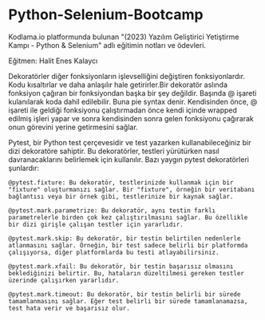 # Python-Selenium-Bootcamp
Kodlama.io platformunda bulunan "(2023) Yazılım Geliştirici Yetiştirme Kampı - Python & Selenium" adlı eğitimin notları ve ödevleri.

Eğitmen: Halit Enes Kalaycı

Dekoratörler diğer fonksiyonların işlevselliğini değiştiren fonksiyonlardır. Kodu kısaltırlar ve daha anlaşılır hale getirirler.Bir dekoratör aslında fonksiyon çağıran bir fonksiyondan başka bir şey değildir. Başında @ işareti kulanılarak koda dahil edilebilir. Buna pie syntax denir. Kendisinden önce, @ işareti ile geldiği fonksiyonu çalıştırmadan önce kendi içinde wrapped edilmiş işleri yapar ve sonra kendisinden sonra gelen fonksiyonu çağırarak onun görevini yerine getirmesini sağlar.

Pytest, bir Python test çerçevesidir ve test yazarken kullanabileceğiniz bir dizi dekoratöre sahiptir. Bu dekoratörler, testleri yürütürken nasıl davranacaklarını belirlemek için kullanılır. Bazı yaygın pytest dekoratörleri şunlardır:

    @pytest.fixture: Bu dekoratör, testlerinizde kullanmak için bir "fixture" oluşturmanızı sağlar. Bir "fixture", örneğin bir veritabanı bağlantısı veya bir örnek gibi, testlerinize bir kaynak sağlar.

    @pytest.mark.parametrize: Bu dekoratör, aynı testin farklı parametrelerle birden çok kez çalıştırılmasını sağlar. Bu özellikle bir dizi girişle çalışan testler için yararlıdır.

    @pytest.mark.skip: Bu dekoratör, bir testin belirtilen nedenlerle atlanmasını sağlar. Örneğin, bir test sadece belirli bir platformda çalışıyorsa, diğer platformlarda bu testi atlayabilirsiniz.

    @pytest.mark.xfail: Bu dekoratör, bir testin başarısız olmasını beklediğinizi belirtir. Bu, hataların düzeltilmesi gereken testler üzerinde çalışırken yararlıdır.

    @pytest.mark.timeout: Bu dekoratör, bir testin belirli bir sürede tamamlanmasını sağlar. Eğer test belirli bir sürede tamamlanamazsa, test hata verir ve başarısız olur.


